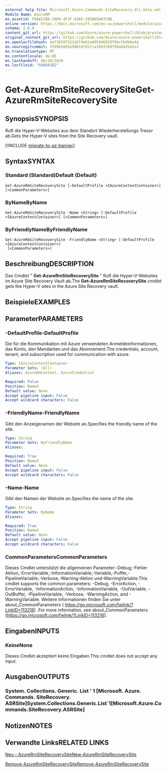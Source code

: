 ```yaml
---
external help file: Microsoft.Azure.Commands.SiteRecovery.dll-Help.xml
Module Name: AzureRM
ms.assetid: F9A652D0-26D9-4F3F-A365-285B05AA7C0B
online version: https://docs.microsoft.com/en-us/powershell/module/azurerm.siterecovery/get-azurermsiterecoverysite
schema: 2.0.0
content_git_url: https://github.com/Azure/azure-powershell/blob/preview/src/ResourceManager/SiteRecovery/Commands.SiteRecovery/help/Get-AzureRmSiteRecoverySite.md
original_content_git_url: https://github.com/Azure/azure-powershell/blob/preview/src/ResourceManager/SiteRecovery/Commands.SiteRecovery/help/Get-AzureRmSiteRecoverySite.md
ms.openlocfilehash: 4a710507321d2f4eb2a605846928f66c5bdb6a4a
ms.sourcegitcommit: f599b50d5e980197d1fca769378df90a842b42a1
ms.translationtype: MT
ms.contentlocale: de-DE
ms.lasthandoff: 08/20/2020
ms.locfileid: "93664182"
---
```

# <span data-ttu-id="8f21b-101">Get-AzureRmSiteRecoverySite</span><span class="sxs-lookup"><span data-stu-id="8f21b-101">Get-AzureRmSiteRecoverySite</span></span>

## <span data-ttu-id="8f21b-102">Synopsis</span><span class="sxs-lookup"><span data-stu-id="8f21b-102">SYNOPSIS</span></span>
<span data-ttu-id="8f21b-103">Ruft die Hyper-V-Websites aus dem Standort Wiederherstellungs Tresor ab.</span><span class="sxs-lookup"><span data-stu-id="8f21b-103">Gets the Hyper-V sites from the Site Recovery vault.</span></span>

[!INCLUDE [migrate-to-az-banner](../../includes/migrate-to-az-banner.md)]

## <span data-ttu-id="8f21b-104">Syntax</span><span class="sxs-lookup"><span data-stu-id="8f21b-104">SYNTAX</span></span>

### <span data-ttu-id="8f21b-105">Standard (Standard)</span><span class="sxs-lookup"><span data-stu-id="8f21b-105">Default (Default)</span></span>
```
Get-AzureRmSiteRecoverySite [-DefaultProfile <IAzureContextContainer>] [<CommonParameters>]
```

### <span data-ttu-id="8f21b-106">ByName</span><span class="sxs-lookup"><span data-stu-id="8f21b-106">ByName</span></span>
```
Get-AzureRmSiteRecoverySite -Name <String> [-DefaultProfile <IAzureContextContainer>] [<CommonParameters>]
```

### <span data-ttu-id="8f21b-107">ByFriendlyName</span><span class="sxs-lookup"><span data-stu-id="8f21b-107">ByFriendlyName</span></span>
```
Get-AzureRmSiteRecoverySite -FriendlyName <String> [-DefaultProfile <IAzureContextContainer>]
 [<CommonParameters>]
```

## <span data-ttu-id="8f21b-108">Beschreibung</span><span class="sxs-lookup"><span data-stu-id="8f21b-108">DESCRIPTION</span></span>
<span data-ttu-id="8f21b-109">Das Cmdlet " **Get-AzureRmSiteRecoverySite** " Ruft die Hyper-V-Websites im Azure Site Recovery Vault ab.</span><span class="sxs-lookup"><span data-stu-id="8f21b-109">The **Get-AzureRmSiteRecoverySite** cmdlet gets the Hyper-V sites in the Azure Site Recovery vault.</span></span>

## <span data-ttu-id="8f21b-110">Beispiele</span><span class="sxs-lookup"><span data-stu-id="8f21b-110">EXAMPLES</span></span>

## <span data-ttu-id="8f21b-111">Parameter</span><span class="sxs-lookup"><span data-stu-id="8f21b-111">PARAMETERS</span></span>

### <span data-ttu-id="8f21b-112">-DefaultProfile</span><span class="sxs-lookup"><span data-stu-id="8f21b-112">-DefaultProfile</span></span>
<span data-ttu-id="8f21b-113">Die für die Kommunikation mit Azure verwendeten Anmeldeinformationen, das Konto, den Mandanten und das Abonnement.</span><span class="sxs-lookup"><span data-stu-id="8f21b-113">The credentials, account, tenant, and subscription used for communication with azure.</span></span>

```yaml
Type: IAzureContextContainer
Parameter Sets: (All)
Aliases: AzureRmContext, AzureCredential

Required: False
Position: Named
Default value: None
Accept pipeline input: False
Accept wildcard characters: False
```

### <span data-ttu-id="8f21b-114">-FriendlyName</span><span class="sxs-lookup"><span data-stu-id="8f21b-114">-FriendlyName</span></span>
<span data-ttu-id="8f21b-115">Gibt den Anzeigenamen der Website an.</span><span class="sxs-lookup"><span data-stu-id="8f21b-115">Specifies the friendly name of the site.</span></span>

```yaml
Type: String
Parameter Sets: ByFriendlyName
Aliases: 

Required: True
Position: Named
Default value: None
Accept pipeline input: False
Accept wildcard characters: False
```

### <span data-ttu-id="8f21b-116">-Name</span><span class="sxs-lookup"><span data-stu-id="8f21b-116">-Name</span></span>
<span data-ttu-id="8f21b-117">Gibt den Namen der Website an.</span><span class="sxs-lookup"><span data-stu-id="8f21b-117">Specifies the name of the site.</span></span>

```yaml
Type: String
Parameter Sets: ByName
Aliases: 

Required: True
Position: Named
Default value: None
Accept pipeline input: False
Accept wildcard characters: False
```

### <span data-ttu-id="8f21b-118">CommonParameters</span><span class="sxs-lookup"><span data-stu-id="8f21b-118">CommonParameters</span></span>
<span data-ttu-id="8f21b-119">Dieses Cmdlet unterstützt die allgemeinen Parameter:-Debug,-Fehler Aktion,-ErrorVariable,-InformationVariable,-Variable,-Puffer,-PipelineVariable,-Verbose,-Warning-Aktion und-WarningVariable.</span><span class="sxs-lookup"><span data-stu-id="8f21b-119">This cmdlet supports the common parameters: -Debug, -ErrorAction, -ErrorVariable, -InformationAction, -InformationVariable, -OutVariable, -OutBuffer, -PipelineVariable, -Verbose, -WarningAction, and -WarningVariable.</span></span> <span data-ttu-id="8f21b-120">Weitere Informationen finden Sie unter about_CommonParameters ( https://go.microsoft.com/fwlink/?LinkID=113216) .</span><span class="sxs-lookup"><span data-stu-id="8f21b-120">For more information, see about_CommonParameters (https://go.microsoft.com/fwlink/?LinkID=113216).</span></span>

## <span data-ttu-id="8f21b-121">Eingaben</span><span class="sxs-lookup"><span data-stu-id="8f21b-121">INPUTS</span></span>

### <span data-ttu-id="8f21b-122">Keine</span><span class="sxs-lookup"><span data-stu-id="8f21b-122">None</span></span>
<span data-ttu-id="8f21b-123">Dieses Cmdlet akzeptiert keine Eingaben.</span><span class="sxs-lookup"><span data-stu-id="8f21b-123">This cmdlet does not accept any input.</span></span>

## <span data-ttu-id="8f21b-124">Ausgaben</span><span class="sxs-lookup"><span data-stu-id="8f21b-124">OUTPUTS</span></span>

### <span data-ttu-id="8f21b-125">System. Collections. Generic. List ' 1 [Microsoft. Azure. Commands. SiteRecovery. ASRSite]</span><span class="sxs-lookup"><span data-stu-id="8f21b-125">System.Collections.Generic.List\`1[Microsoft.Azure.Commands.SiteRecovery.ASRSite]</span></span>

## <span data-ttu-id="8f21b-126">Notizen</span><span class="sxs-lookup"><span data-stu-id="8f21b-126">NOTES</span></span>

## <span data-ttu-id="8f21b-127">Verwandte Links</span><span class="sxs-lookup"><span data-stu-id="8f21b-127">RELATED LINKS</span></span>

[<span data-ttu-id="8f21b-128">Neu – AzureRmSiteRecoverySite</span><span class="sxs-lookup"><span data-stu-id="8f21b-128">New-AzureRmSiteRecoverySite</span></span>](./New-AzureRmSiteRecoverySite.md)

[<span data-ttu-id="8f21b-129">Remove-AzureRmSiteRecoverySite</span><span class="sxs-lookup"><span data-stu-id="8f21b-129">Remove-AzureRmSiteRecoverySite</span></span>](./Remove-AzureRmSiteRecoverySite.md)

